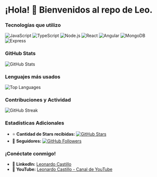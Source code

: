 # ¡Hola! 👋 Bienvenidos al repo de Leo.

### Tecnologías que utilizo
![JavaScript](https://img.shields.io/badge/-JavaScript-F7DF1E?style=flat&logo=javascript&logoColor=black)
![TypeScript](https://img.shields.io/badge/-TypeScript-3178C6?style=flat&logo=typescript&logoColor=white)
![Node.js](https://img.shields.io/badge/-Node.js-339933?style=flat&logo=node.js&logoColor=white)
![React](https://img.shields.io/badge/-React-61DAFB?style=flat&logo=react&logoColor=white)
![Angular](https://img.shields.io/badge/-Angular-DD0031?style=flat&logo=angular&logoColor=white)
![MongoDB](https://img.shields.io/badge/-MongoDB-47A248?style=flat&logo=mongodb&logoColor=white)
![Express](https://img.shields.io/badge/-Express-000000?style=flat&logo=express&logoColor=white)

### GitHub Stats
![GitHub Stats](https://github-readme-stats.vercel.app/api?username=ljcl79&show_icons=true&theme=radical)

### Lenguajes más usados
![Top Languages](https://github-readme-stats.vercel.app/api/top-langs/?username=ljcl79&layout=compact&theme=radical)

### Contribuciones y Actividad
![GitHub Streak](https://github-readme-streak-stats.herokuapp.com/?user=ljcl79&theme=radical)

### Estadísticas Adicionales
- ⭐ **Cantidad de Stars recibidas:** [![GitHub Stars](https://img.shields.io/github/stars/ljcl79?style=flat&logo=github&color=orange)](https://github.com/ljcl79?tab=repositories)
- 👥 **Seguidores:** [![GitHub Followers](https://img.shields.io/github/followers/ljcl79?style=flat&logo=github)](https://github.com/ljcl79?tab=followers)

### ¡Conéctate conmigo!
- 🔗 **LinkedIn:** [Leonardo Castillo](https://www.linkedin.com/in/leonardo-castillo-4911571a/)
- 🎥 **YouTube:** [Leonardo Castillo - Canal de YouTube](https://www.youtube.com/leonardocastillo79)
